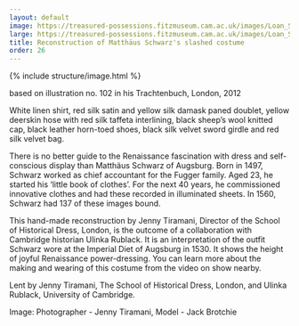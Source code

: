 ```yaml
---
layout: default
image: https://treasured-possessions.fitzmuseum.cam.ac.uk/images/Loan_Schwarz.jpeg
large: https://treasured-possessions.fitzmuseum.cam.ac.uk/images/Loan_Schwarz.jpeg
title: Reconstruction of Matthäus Schwarz's slashed costume
order: 26
---
```


{% include structure/image.html %}


based on illustration no. 102 in his Trachtenbuch, London, 2012

White linen shirt, red silk satin and yellow silk damask paned doublet, yellow deerskin hose with red silk taffeta interlining, black sheep’s wool knitted cap, black leather horn-toed shoes, black silk velvet sword girdle and red silk velvet bag.

There is no better guide to the Renaissance fascination with dress and self-conscious display than Matthäus Schwarz of Augsburg. Born in 1497, Schwarz worked as chief accountant for the Fugger family. Aged 23, he started his ‘little book of clothes’. For the next 40 years, he commissioned innovative clothes and had these recorded in illuminated sheets. In 1560, Schwarz had 137 of these images bound.

This hand-made reconstruction by Jenny Tiramani, Director of the School of Historical Dress, London, is the outcome of a collaboration with Cambridge historian Ulinka Rublack. It is an interpretation of the outfit Schwarz wore at the Imperial Diet of Augsburg in 1530. It shows the height of joyful Renaissance power-dressing. You can learn more about the making and wearing of this costume from the video on show nearby.

Lent by Jenny Tiramani, The School of Historical Dress, London, and Ulinka Rublack, University of Cambridge.

Image:  Photographer - Jenny Tiramani, Model - Jack Brotchie
